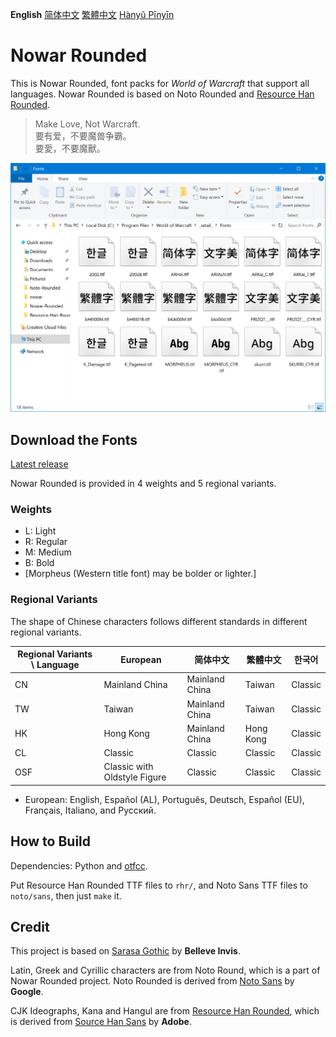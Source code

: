 **English** [简体中文](README-Hans.md) [繁體中文](README-Hant.md) [Hànyǔ Pīnyīn](README-Pinyin.md)

# Nowar Rounded

This is Nowar Rounded, font packs for _World of Warcraft_ that support all languages. Nowar Rounded is based on Noto Rounded and [Resource Han Rounded](https://github.com/CyanoHao/Resource-Han-Rounded).

> Make Love, Not Warcraft.<br>
> 要有爱，不要魔兽争霸。<br>
> 要愛，不要魔獸。

![Preview](preview.png)

## Download the Fonts

[Latest release](https://github.com/CyanoHao/Nowar-Rounded/releases)

Nowar Rounded is provided in 4 weights and 5 regional variants.

### Weights

* L: Light
* R: Regular
* M: Medium
* B: Bold
* [Morpheus (Western title font) may be bolder or lighter.]

### Regional Variants

The shape of Chinese characters follows different standards in different regional variants.

| Regional Variants \ Language | European                     | 简体中文       | 繁體中文  | 한국어  |
| ---------------------------- | ---------------------------- | -------------- | --------- | ------- |
| CN                           | Mainland China               | Mainland China | Taiwan    | Classic |
| TW                           | Taiwan                       | Mainland China | Taiwan    | Classic |
| HK                           | Hong Kong                    | Mainland China | Hong Kong | Classic |
| CL                           | Classic                      | Classic        | Classic   | Classic |
| OSF                          | Classic with Oldstyle Figure | Classic        | Classic   | Classic |

* European: English, Español (AL), Português, Deutsch, Español (EU), Français, Italiano, and Русский.

## How to Build

Dependencies: Python and [otfcc](https://github.com/caryll/otfcc).

Put Resource Han Rounded TTF files to `rhr/`, and Noto Sans TTF files to `noto/sans`, then just `make` it.

## Credit

This project is based on [Sarasa Gothic](https://github.com/be5invis/Sarasa-Gothic) by **Belleve Invis**.

Latin, Greek and Cyrillic characters are from Noto Round, which is a part of Nowar Rounded project. Noto Rounded is derived from [Noto Sans](https://github.com/googlei18n/noto-fonts) by **Google**.

CJK Ideographs, Kana and Hangul are from [Resource Han Rounded](https://github.com/CyanoHao/Resource-Han-Rounded), which is derived from [Source Han Sans](https://github.com/adobe-fonts/source-han-sans) by **Adobe**.
